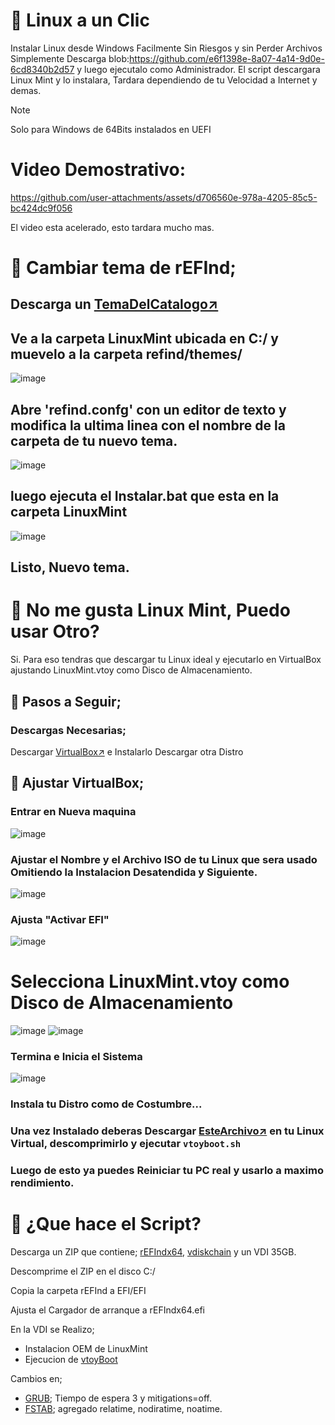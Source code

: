 # 🐧 Linux a un Clic
Instalar Linux desde Windows Facilmente
Sin Riesgos y sin Perder Archivos
Simplemente Descarga blob:https://github.com/e6f1398e-8a07-4a14-9d0e-6cd8340b2d57 y luego ejecutalo como Administrador.
El script descargara Linux Mint y lo instalara, Tardara dependiendo de tu Velocidad a Internet y demas.
>[!NOTE]
> Solo para Windows de 64Bits instalados en UEFI

# Video Demostrativo: 

https://github.com/user-attachments/assets/d706560e-978a-4205-85c5-bc424dc9f056

El video esta acelerado, esto tardara mucho mas.

# 🌌 Cambiar tema de rEFInd;
## Descarga un [TemaDelCatalogo↗️](https://refind-themes-collection.netlify.app/) 

## Ve a la carpeta LinuxMint ubicada en C:/ y muevelo a la carpeta refind/themes/

![image](https://github.com/user-attachments/assets/86d591ac-8071-406a-9069-8d2d8d8fc327)

## Abre 'refind.confg' con un editor de texto y modifica la ultima linea con el nombre de la carpeta de tu nuevo tema.

![image](https://github.com/user-attachments/assets/efd309fc-7ac4-4990-a39c-4b44d460bb22)


## luego ejecuta el Instalar.bat que esta en la carpeta LinuxMint

![image](https://github.com/user-attachments/assets/0d5865f4-faf6-4a66-897d-eaf4c4c4b1e1)

## Listo, Nuevo tema.

# 🥶 No me gusta Linux Mint, Puedo usar Otro?
Si. Para eso tendras que descargar tu Linux ideal y ejecutarlo en VirtualBox ajustando LinuxMint.vtoy como Disco de Almacenamiento.

## 🛂 Pasos a Seguir;
### Descargas Necesarias;
Descargar [VirtualBox↗️](https://www.virtualbox.org/wiki/Downloads) e Instalarlo 
Descargar otra Distro 

## 💽 Ajustar VirtualBox;
### Entrar en Nueva maquina 
![image](https://github.com/user-attachments/assets/8cfe0337-2f92-4e9a-9059-a70f0e3929ba)

### Ajustar el Nombre y el Archivo ISO de tu Linux que sera usado Omitiendo la Instalacion Desatendida y Siguiente.
![image](https://github.com/user-attachments/assets/9444832a-22e0-4ca8-b8c7-59123e7edf86)

### Ajusta "Activar EFI" 
![image](https://github.com/user-attachments/assets/e01e764c-4e5f-4add-ada7-e54861325a8e)

# Selecciona LinuxMint.vtoy como Disco de Almacenamiento
![image](https://github.com/user-attachments/assets/8db49d24-f9df-4a5d-8d49-c3eef4a07502)
![image](https://github.com/user-attachments/assets/f89af4ec-c031-4132-9030-50a084c4b988)

### Termina e Inicia el Sistema 
![image](https://github.com/user-attachments/assets/bf4f98b0-5aa1-4895-be64-6057e17febfe)

### Instala tu Distro como de Costumbre...


### Una vez Instalado deberas Descargar [EsteArchivo↗️](https://github.com/ventoy/vtoyboot/releases) en tu Linux Virtual, descomprimirlo y ejecutar ``vtoyboot.sh``

### Luego de esto ya puedes Reiniciar tu PC real y usarlo a maximo rendimiento.

# 🤨 ¿Que hace el Script?
Descarga un ZIP que contiene;
[rEFIndx64](https://www.rodsbooks.com/refind/), [vdiskchain](https://github.com/ventoy/vdiskchain) y un VDI 35GB.

Descomprime el ZIP en el disco C:/

Copia la carpeta rEFInd a EFI/EFI

Ajusta el Cargador de arranque a rEFIndx64.efi

En la VDI se Realizo;
* Instalacion OEM de LinuxMint
* Ejecucion de [vtoyBoot](https://github.com/ventoy/vtoyboot)
  
Cambios en;
* [GRUB](https://es.wikipedia.org/wiki/GNU_GRUB); Tiempo de espera 3 y mitigations=off.
* [FSTAB](https://es.wikipedia.org/wiki/Fstab); agregado relatime, nodiratime, noatime.


